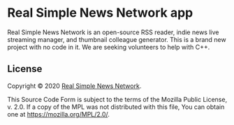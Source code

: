 # Real Simple News Network app

Real Simple News Network is an open-source RSS reader, indie news live streaming manager, and thumbnail colleague generator. This is a brand new project with no code in it. We are seeking volunteers to help with C++.

## License

Copyright © 2020 [Real Simple News Network](https://realsimplenews.net).

This Source Code Form is subject to the terms of the Mozilla Public License, v. 2.0. If a copy of the MPL was not distributed with this file, You can obtain one at <https://mozilla.org/MPL/2.0/>.
